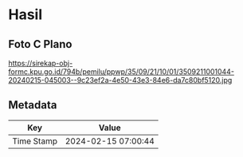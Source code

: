 # Hasil

## Foto C Plano

https://sirekap-obj-formc.kpu.go.id/794b/pemilu/ppwp/35/09/21/10/01/3509211001044-20240215-045003--9c23ef2a-4e50-43e3-84e6-da7c80bf5120.jpg


## Metadata

| Key        | Value               |
| ---------- | ------------------- |
| Time Stamp | 2024-02-15 07:00:44 |



